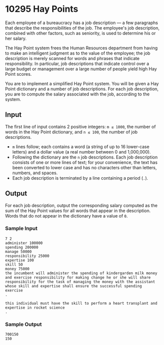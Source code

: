 # 10295 Hay Points

Each employee of a bureaucracy has a job description — a few paragraphs that describe the responsibilities of the job. The employee's job description, combined with other factors, such as seniority, is used to determine his or her salary.

The Hay Point system frees the Human Resources department from having to make an intelligent judgment as to the value of the employee; the job description is merely scanned for words and phrases that indicate responsibility. In particular, job descriptions that indicate control over a large budget or management over a large number of people yield high Hay Point scores.

You are to implement a simplified Hay Point system. You will be given a Hay Point dictionary and a number of job descriptions. For each job description, you are to compute the salary associated with the job, according to the system.

## Input

The first line of input contains 2 positive integers: `m ≤ 1000`, the number of words in the Hay Point dictionary, and `n ≤ 100`, the number of job descriptions. 

- `m` lines follow; each contains a word (a string of up to 16 lower-case letters) and a dollar value (a real number between 0 and 1,000,000). 
- Following the dictionary are the `n` job descriptions. Each job description consists of one or more lines of text; for your convenience, the text has been converted to lower case and has no characters other than letters, numbers, and spaces. 
- Each job description is terminated by a line containing a period (`.`).

## Output

For each job description, output the corresponding salary computed as the sum of the Hay Point values for all words that appear in the description. Words that do not appear in the dictionary have a value of `0`.

### Sample Input

```
7 2
administer 100000
spending 200000
manage 50000
responsibility 25000
expertise 100
skill 50
money 75000
the incumbent will administer the spending of kindergarden milk money
and exercise responsibility for making change he or she will share
responsibility for the task of managing the money with the assistant
whose skill and expertise shall ensure the successful spending exercise
.

this individual must have the skill to perform a heart transplant and
expertise in rocket science
.
```

### Sample Output

```
700150
150
```
